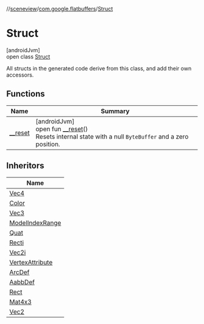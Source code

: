 //[sceneview](../../../index.md)/[com.google.flatbuffers](../index.md)/[Struct](index.md)

# Struct

[androidJvm]\
open class [Struct](index.md)

All structs in the generated code derive from this class, and add their own accessors.

## Functions

| Name | Summary |
|---|---|
| [__reset](__reset.md) | [androidJvm]<br>open fun [__reset](__reset.md)()<br>Resets internal state with a null `ByteBuffer` and a zero position. |

## Inheritors

| Name |
|---|
| [Vec4](../../com.google.ar.sceneform.lullmodel/-vec4/index.md) |
| [Color](../../com.google.ar.sceneform.lullmodel/-color/index.md) |
| [Vec3](../../com.google.ar.sceneform.lullmodel/-vec3/index.md) |
| [ModelIndexRange](../../com.google.ar.sceneform.lullmodel/-model-index-range/index.md) |
| [Quat](../../com.google.ar.sceneform.lullmodel/-quat/index.md) |
| [Recti](../../com.google.ar.sceneform.lullmodel/-recti/index.md) |
| [Vec2i](../../com.google.ar.sceneform.lullmodel/-vec2i/index.md) |
| [VertexAttribute](../../com.google.ar.sceneform.lullmodel/-vertex-attribute/index.md) |
| [ArcDef](../../com.google.ar.sceneform.lullmodel/-arc-def/index.md) |
| [AabbDef](../../com.google.ar.sceneform.lullmodel/-aabb-def/index.md) |
| [Rect](../../com.google.ar.sceneform.lullmodel/-rect/index.md) |
| [Mat4x3](../../com.google.ar.sceneform.lullmodel/-mat4x3/index.md) |
| [Vec2](../../com.google.ar.sceneform.lullmodel/-vec2/index.md) |

